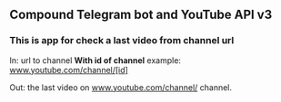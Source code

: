## Сompound Telegram bot and YouTube API v3

### This is app for check a last video from channel url

In: url to channel **With id of channel** example: www.youtube.com/channel/[id]
  
Out: the last video on www.youtube.com/channel/<id> channel.
